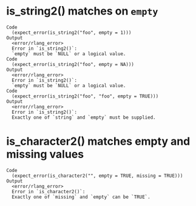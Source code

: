 # is_string2() matches on `empty`

    Code
      (expect_error(is_string2("foo", empty = 1)))
    Output
      <error/rlang_error>
      Error in `is_string2()`:
      `empty` must be `NULL` or a logical value.
    Code
      (expect_error(is_string2("foo", empty = NA)))
    Output
      <error/rlang_error>
      Error in `is_string2()`:
      `empty` must be `NULL` or a logical value.
    Code
      (expect_error(is_string2("foo", "foo", empty = TRUE)))
    Output
      <error/rlang_error>
      Error in `is_string2()`:
      Exactly one of `string` and `empty` must be supplied.

# is_character2() matches empty and missing values

    Code
      (expect_error(is_character2("", empty = TRUE, missing = TRUE)))
    Output
      <error/rlang_error>
      Error in `is_character2()`:
      Exactly one of `missing` and `empty` can be `TRUE`.


